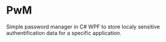 # PwM
Simple password manager in C# WPF  to store localy sensitive authentification data for a specific application. 
